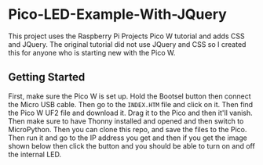 # Pico-LED-Example-With-JQuery
This project uses the Raspberry Pi Projects Pico W tutorial and adds CSS and JQuery. The original tutorial did not use JQuery and CSS so I created this for anyone who is starting new with the Pico W.

## Getting Started

First, make sure the Pico W is set up. Hold the Bootsel button then connect the Micro USB cable. Then go to the `INDEX.HTM` file and click on it. Then find the Pico W UF2 file and download it. Drag it to the Pico and then it'll vanish. Then make sure to have Thonny installed and opened and then switch to MicroPython. Then you can clone this repo, and save the files to the Pico. Then run it and go to the IP address you get and then if you get the image shown below then click the button and you should be able to turn on and off the internal LED.
